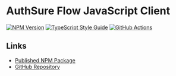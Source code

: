 # AuthSure Flow JavaScript Client

[![NPM Version][npm-image]][npm-url]
[![TypeScript Style Guide][gts-image]][gts-url]
[![GitHub Actions][github-image]][github-url]

## Links

- [Published NPM Package](https://www.npmjs.com/package/authsure-flow-client)
- [GitHub Repository](https://github.com/netradius/authsure-flow-client-js)

[github-url]: https://github.com/nr1etech/authsure-flow-client-js/actions
[github-image]: https://github.com/nr1etech/authsure-flow-client-js/workflows/ci/badge.svg
[npm-url]: https://npmjs.org/package/@authsure/flow-client
[npm-image]: https://img.shields.io/npm/v/@authsure/flow-client.svg
[gts-image]: https://img.shields.io/badge/code%20style-google-blueviolet.svg
[gts-url]: https://github.com/google/gts
